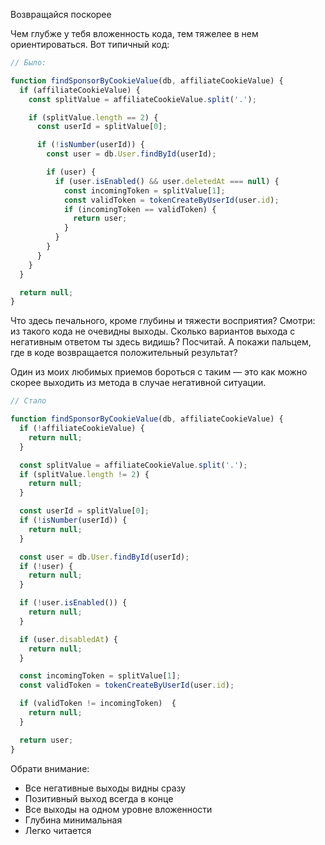 Возвращайся поскорее

Чем глубже у тебя вложенность кода, тем тяжелее в нем ориентироваться. Вот типичный код:

```javascript
// Было:

function findSponsorByCookieValue(db, affiliateCookieValue) {
  if (affiliateCookieValue) {
    const splitValue = affiliateCookieValue.split('.');

    if (splitValue.length == 2) {
      const userId = splitValue[0];

      if (!isNumber(userId)) {
        const user = db.User.findById(userId);

        if (user) {
          if (user.isEnabled() && user.deletedAt === null) {
            const incomingToken = splitValue[1];
            const validToken = tokenCreateByUserId(user.id);
            if (incomingToken == validToken) {
              return user;
            }
          }
        }
      }
    }
  }

  return null;
}
```

Что здесь печального, кроме глубины и тяжести восприятия? Смотри: из такого кода не очевидны выходы. Сколько вариантов выхода с негативным ответом ты здесь видишь? Посчитай. А покажи пальцем, где в коде возвращается положительный результат?

Один из моих любимых приемов бороться с таким — это как можно скорее выходить из метода в случае негативной ситуации.

```javascript
// Стало

function findSponsorByCookieValue(db, affiliateCookieValue) {
  if (!affiliateCookieValue) {
    return null;
  }

  const splitValue = affiliateCookieValue.split('.');
  if (splitValue.length != 2) {
    return null;
  }

  const userId = splitValue[0];
  if (!isNumber(userId)) {
    return null;
  }

  const user = db.User.findById(userId);
  if (!user) {
    return null;
  }

  if (!user.isEnabled()) {
    return null;
  }

  if (user.disabledAt) {
    return null;
  }

  const incomingToken = splitValue[1];
  const validToken = tokenCreateByUserId(user.id);

  if (validToken != incomingToken)  {
    return null;
  }

  return user;
}
```

Обрати внимание:

* Все негативные выходы видны сразу
* Позитивный выход всегда в конце
* Все выходы на одном уровне вложенности
* Глубина минимальная
* Легко читается
